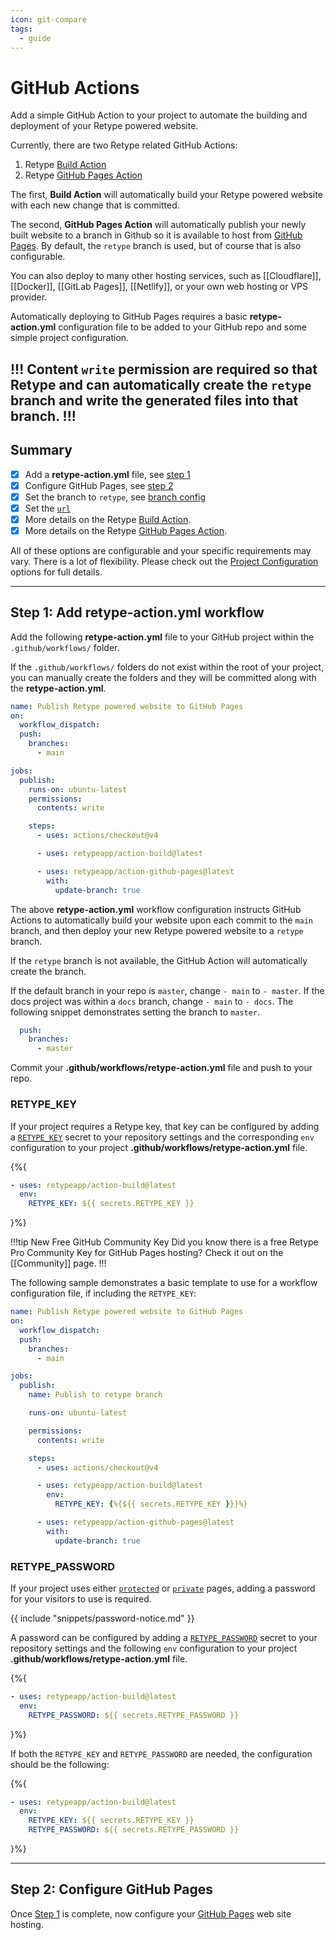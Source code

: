 ```yaml
---
icon: git-compare
tags:
  - guide
---
```

# GitHub Actions

Add a simple GitHub Action to your project to automate the building and deployment of your Retype powered website.

Currently, there are two Retype related GitHub Actions:

1. Retype [Build Action](https://github.com/retypeapp/action-build)
2. Retype [GitHub Pages Action](https://github.com/retypeapp/action-github-pages)

The first, **Build Action** will automatically build your Retype powered website with each new change that is committed.

The second, **GitHub Pages Action** will automatically publish your newly built website to a branch in Github so it is available to host from [GitHub Pages](https://pages.github.com/). By default, the `retype` branch is used, but of course that is also configurable.

You can also deploy to many other hosting services, such as [[Cloudflare]], [[Docker]], [[GitLab Pages]], [[Netlify]], or your own web hosting or VPS provider.

Automatically deploying to GitHub Pages requires a basic **retype-action.yml** configuration file to be added to your GitHub repo and some simple project configuration.

!!!
Content `write` permission are required so that Retype and can automatically create the `retype` branch and write the generated files into that branch.
!!!
---

## Summary

- [x] Add a **retype-action.yml** file, see [step 1](#step-1-add-retype-actionyml-workflow)
- [x] Configure GitHub Pages, see [step 2](/hosting/github-pages.md#step-2-configure-github-pages)
- [x] Set the branch to `retype`, see [branch config](/hosting/github-pages.md#pick-a-branch)
- [x] Set the [`url`](/hosting/github-pages.md#set-a-url)
- [x] More details on the Retype [Build Action](https://github.com/retypeapp/action-build).
- [x] More details on the Retype [GitHub Pages Action](https://github.com/retypeapp/action-github-pages).

All of these options are configurable and your specific requirements may vary. There is a lot of flexibility. Please check out the [Project Configuration](/configuration/project.md) options for full details.

---

## Step 1: Add **retype-action.yml** workflow

Add the following **retype-action.yml** file to your GitHub project within the `.github/workflows/` folder.

If the `.github/workflows/` folders do not exist within the root of your project, you can manually create the folders and they will be committed along with the **retype-action.yml**.

```yml .github/workflows/retype-action.yml
name: Publish Retype powered website to GitHub Pages
on:
  workflow_dispatch:
  push:
    branches:
      - main

jobs:
  publish:
    runs-on: ubuntu-latest
    permissions:
      contents: write

    steps:
      - uses: actions/checkout@v4

      - uses: retypeapp/action-build@latest

      - uses: retypeapp/action-github-pages@latest
        with:
          update-branch: true
```

The above **retype-action.yml** workflow configuration instructs GitHub Actions to automatically build your website upon each commit to the `main` branch, and then deploy your new Retype powered website to a `retype` branch.

If the `retype` branch is not available, the GitHub Action will automatically create the branch.

If the default branch in your repo is `master`, change `- main` to `- master`. If the docs project was within a `docs` branch, change `- main` to `- docs`. The following snippet demonstrates setting the branch to `master`.

```yml
  push:
    branches:
      - master
```

Commit your **.github/workflows/retype-action.yml** file and push to your repo.

### RETYPE_KEY

If your project requires a Retype key, that key can be configured by adding a [`RETYPE_KEY`](../configuration/envvars.md/#retype_key) secret to your repository settings and the corresponding `env` configuration to your project **.github/workflows/retype-action.yml** file.

{%{
```yml
- uses: retypeapp/action-build@latest
  env:
    RETYPE_KEY: ${{ secrets.RETYPE_KEY }}
```
}%}

!!!tip New Free GitHub Community Key
Did you know there is a free Retype Pro Community Key for GitHub Pages hosting? Check it out on the [[Community]] page. 
!!!

The following sample demonstrates a basic template to use for a workflow configuration file, if including the `RETYPE_KEY`:

```yml .github/workflows/retype-action.yml
name: Publish Retype powered website to GitHub Pages
on:
  workflow_dispatch:
  push:
    branches:
      - main

jobs:
  publish:
    name: Publish to retype branch

    runs-on: ubuntu-latest

    permissions:
      contents: write

    steps:
      - uses: actions/checkout@v4

      - uses: retypeapp/action-build@latest
        env:
          RETYPE_KEY: {%{${{ secrets.RETYPE_KEY }}}%}

      - uses: retypeapp/action-github-pages@latest
        with:
          update-branch: true
```

### RETYPE_PASSWORD

If your project uses either [`protected`](/configuration/page.md#protected) or [`private`](/configuration/page.md#private) pages, adding a password for your visitors to use is required.

{{ include "snippets/password-notice.md" }}

A password can be configured by adding a [`RETYPE_PASSWORD`](../configuration/envvars.md/#retype_password) secret to your repository settings and the following `env` configuration to your project **.github/workflows/retype-action.yml** file.

{%{
```yml
- uses: retypeapp/action-build@latest
  env:
    RETYPE_PASSWORD: ${{ secrets.RETYPE_PASSWORD }}
```
}%}

If both the `RETYPE_KEY` and `RETYPE_PASSWORD` are needed, the configuration should be the following:

{%{
```yml
- uses: retypeapp/action-build@latest
  env:
    RETYPE_KEY: ${{ secrets.RETYPE_KEY }}
    RETYPE_PASSWORD: ${{ secrets.RETYPE_PASSWORD }}
```
}%}

---

## Step 2: Configure GitHub Pages

Once [Step 1](#step-1-add-retype-actionyml-workflow) is complete, now configure your [GitHub Pages](/hosting/github-pages.md) web site hosting.
